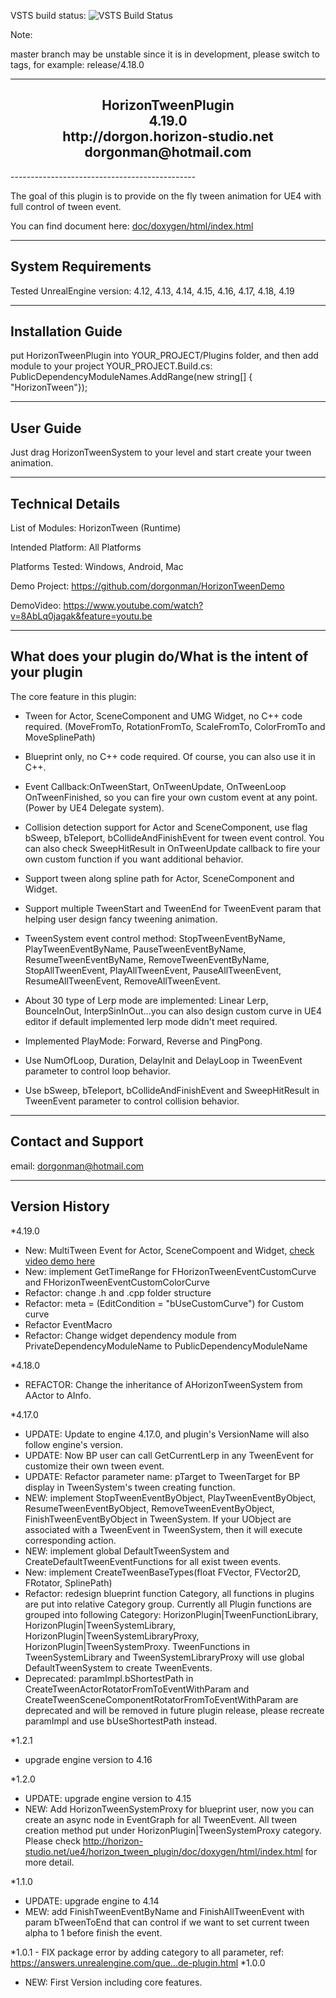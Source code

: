VSTS build status: ![VSTS Build Status](https://hsgame.visualstudio.com/_apis/public/build/definitions/aeaa314b-7b56-4733-89fa-67e9bccfb809/2/badge)


Note: 

master branch may be unstable since it is in development, please switch to tags, for example: release/4.18.0

----------------------------------------------  
<h2 align="center">				
			HorizonTweenPlugin<br>
					4.19.0   <br>
			http://dorgon.horizon-studio.net  <br>
				dorgonman@hotmail.com  <br>
</h2>
----------------------------------------------  

The goal of this plugin is to provide on the fly tween animation for UE4 with full control of tween event.

You can find document here: [doc/doxygen/html/index.html](http://horizon-studio.net/ue4/horizon_tween_plugin/doc/doxygen/html/index.html)  

-----------------------  
System Requirements
-----------------------  

Tested UnrealEngine version: 4.12, 4.13, 4.14, 4.15, 4.16, 4.17, 4.18, 4.19

-----------------------
Installation Guide
-----------------------  

put HorizonTweenPlugin into YOUR_PROJECT/Plugins folder, 
and then add module to your project 
YOUR_PROJECT.Build.cs:
PublicDependencyModuleNames.AddRange(new string[] { "HorizonTween"});

-----------------------
User Guide
-----------------------  

Just drag HorizonTweenSystem to your level and start create your tween animation.

-----------------------
Technical Details
-----------------------  

List of Modules: HorizonTween (Runtime)  

Intended Platform: All Platforms  

Platforms Tested: Windows, Android, Mac  

Demo Project: https://github.com/dorgonman/HorizonTweenDemo 

DemoVideo: https://www.youtube.com/watch?v=8AbLq0jagak&feature=youtu.be  

-----------------------
What does your plugin do/What is the intent of your plugin
-----------------------  

The core feature in this plugin:  

* Tween for Actor, SceneComponent and UMG Widget, no C++ code required. (MoveFromTo, RotationFromTo, ScaleFromTo, ColorFromTo and MoveSplinePath)

* Blueprint only, no C++ code required. Of course, you can also use it in C++.  

* Event Callback:OnTweenStart, OnTweenUpdate, OnTweenLoop OnTweenFinished, so you can fire your own custom event at any point.(Power by UE4 Delegate system).  

* Collision detection support for Actor and SceneComponent, use flag bSweep, bTeleport, bCollideAndFinishEvent for tween event control. You can also check SweepHitResult in OnTweenUpdate callback to fire your own custom function if you want additional behavior.  

* Support tween along spline path for Actor, SceneComponent and Widget.  

* Support multiple TweenStart and TweenEnd for TweenEvent param that helping user design fancy tweening animation.  

* TweenSystem event control method: StopTweenEventByName, PlayTweenEventByName, PauseTweenEventByName, ResumeTweenEventByName, RemoveTweenEventByName, StopAllTweenEvent, PlayAllTweenEvent, PauseAllTweenEvent, ResumeAllTweenEvent, RemoveAllTweenEvent.  

* About 30 type of Lerp mode are implemented: Linear Lerp, BounceInOut, InterpSinInOut...you can also design custom curve in UE4 editor if default implemented lerp mode didn't meet required.  

* Implemented PlayMode: Forward, Reverse and PingPong.  

* Use NumOfLoop, Duration, DelayInit and DelayLoop in TweenEvent parameter to control loop behavior.  

* Use bSweep, bTeleport, bCollideAndFinishEvent and SweepHitResult in TweenEvent parameter to control collision behavior.  

-----------------------
Contact and Support
-----------------------  

email: dorgonman@hotmail.com


-----------------------
 Version History
-----------------------  

*4.19.0
- New: MultiTween Event for Actor, SceneCompoent and Widget, [check video demo here](https://www.youtube.com/edit?o=U&video_id=Tg0sqlCbAHU)
- New: implement GetTimeRange for FHorizonTweenEventCustomCurve and FHorizonTweenEventCustomColorCurve
- Refactor: change .h and .cpp folder structure
- Refactor: meta = (EditCondition = "bUseCustomCurve") for Custom curve
- Refactor EventMacro
- Refactor: Change widget dependency module from PrivateDependencyModuleName to PublicDependencyModuleName

*4.18.0
- REFACTOR: Change the inheritance of AHorizonTweenSystem from AActor to AInfo.


*4.17.0
- UPDATE: Update to engine 4.17.0, and plugin's VersionName will also follow engine's version.
- UPDATE: Now BP user can call GetCurrentLerp in any TweenEvent for customize their own tween event.
- UPDATE: Refactor parameter name: pTarget to TweenTarget for BP display in TweenSystem's tween creating function.
- NEW: implement StopTweenEventByObject, PlayTweenEventByObject, ResumeTweenEventByObject, RemoveTweenEventByObject, FinishTweenEventByObject in TweenSystem. If your UObject are associated with a TweenEvent in TweenSystem, then it will execute corresponding action.
- NEW: implement global DefaultTweenSystem and CreateDefaultTweenEventFunctions for all exist tween events.
- New: implement CreateTweenBaseTypes(float FVector, FVector2D, FRotator, SplinePath)
- Refactor: redesign blueprint function Category, all functions in plugins are put into relative Category group. Currently all Plugin functions are grouped into following Category: HorizonPlugin|TweenFunctionLibrary, HorizonPlugin|TweenSystemLibrary, HorizonPlugin|TweenSystemLibraryProxy, HorizonPlugin|TweenSystemProxy. TweenFunctions in TweenSystemLibrary and TweenSystemLibraryProxy will use global DefaultTweenSystem to create TweenEvents.
- Deprecated: paramImpl.bShortestPath in CreateTweenActorRotatorFromToEventWithParam and CreateTweenSceneComponentRotatorFromToEventWithParam are deprecated and will be removed in future plugin release, please recreate paramImpl and use bUseShortestPath instead.


*1.2.1
- upgrade engine version to 4.16

*1.2.0
- UPDATE: upgrade engine version to 4.15
- NEW: Add HorizonTweenSystemProxy for blueprint user, now you can create an async node in EventGraph for all TweenEvent. All tween creation method put under HorizonPlugin|TweenSystemProxy category. Please check http://horizon-studio.net/ue4/horizon_tween_plugin/doc/doxygen/html/index.html for more detail.

*1.1.0
- UPDATE: upgrade engine to 4.14
- MEW: add FinishTweenEventByName and FinishAllTweenEvent with param bTweenToEnd that can control if we want to set current tween alpha to 1 before finish the event.

*1.0.1 - FIX package error by adding category to all parameter, ref: https://answers.unrealengine.com/que...de-plugin.html
*1.0.0
 - NEW: First Version including core features.
